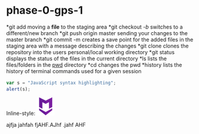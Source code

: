 # phase-0-gps-1

*git add
moving a **file** to the staging area
*git checkout *-b*
switches to a different/new branch
*git push origin master
sending your changes to the master branch
*git commit -m
creates a save point for the added files in the staging area with a message describing the changes
*git clone
clones the repository into the users personal/local working directory
*git status
displays the status of the files in the current directory
*ls
lists the files/folders in the [pwd](https://en.wikipedia.org/wiki/Pwd) directory
*cd
changes the pwd
*history
lists the history of terminal commands used for a given session

```javascript
var s = "JavaScript syntax highlighting";
alert(s);
```

Inline-style: 
![alt text](https://github.com/adam-p/markdown-here/raw/master/src/common/images/icon48.png "Logo Title Text 1")

ajfja jahfah fjAHF.AJhf .jahf AHF
